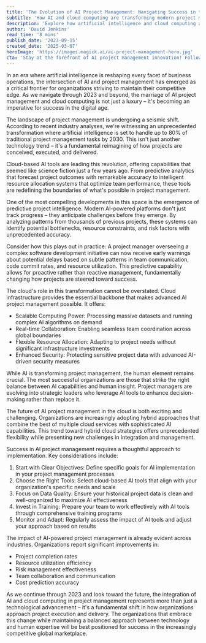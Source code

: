 ```yaml
---
title: 'The Evolution of AI Project Management: Navigating Success in the Cloud Era'
subtitle: 'How AI and cloud computing are transforming modern project management'
description: 'Explore how artificial intelligence and cloud computing are revolutionizing project management, with AI projected to handle 80% of traditional tasks by 2030. Learn about predictive intelligence, cloud advantages, and best practices for implementing AI-powered project management solutions.'
author: 'David Jenkins'
read_time: '8 mins'
publish_date: '2023-09-15'
created_date: '2025-03-07'
heroImage: 'https://images.magick.ai/ai-project-management-hero.jpg'
cta: 'Stay at the forefront of AI project management innovation! Follow MagickAI on LinkedIn for exclusive insights, expert discussions, and the latest developments in AI-powered project management solutions.'
---
```


In an era where artificial intelligence is reshaping every facet of business operations, the intersection of AI and project management has emerged as a critical frontier for organizations striving to maintain their competitive edge. As we navigate through 2023 and beyond, the marriage of AI project management and cloud computing is not just a luxury – it's becoming an imperative for success in the digital age.

The landscape of project management is undergoing a seismic shift. According to recent industry analyses, we're witnessing an unprecedented transformation where artificial intelligence is set to handle up to 80% of traditional project management tasks by 2030. This isn't just another technology trend – it's a fundamental reimagining of how projects are conceived, executed, and delivered.

Cloud-based AI tools are leading this revolution, offering capabilities that seemed like science fiction just a few years ago. From predictive analytics that forecast project outcomes with remarkable accuracy to intelligent resource allocation systems that optimize team performance, these tools are redefining the boundaries of what's possible in project management.

One of the most compelling developments in this space is the emergence of predictive project intelligence. Modern AI-powered platforms don't just track progress – they anticipate challenges before they emerge. By analyzing patterns from thousands of previous projects, these systems can identify potential bottlenecks, resource constraints, and risk factors with unprecedented accuracy.

Consider how this plays out in practice: A project manager overseeing a complex software development initiative can now receive early warnings about potential delays based on subtle patterns in team communication, code commit rates, and resource utilization. This predictive capability allows for proactive rather than reactive management, fundamentally changing how projects are steered toward success.

The cloud's role in this transformation cannot be overstated. Cloud infrastructure provides the essential backbone that makes advanced AI project management possible. It offers:
- Scalable Computing Power: Processing massive datasets and running complex AI algorithms on demand
- Real-time Collaboration: Enabling seamless team coordination across global boundaries
- Flexible Resource Allocation: Adapting to project needs without significant infrastructure investments
- Enhanced Security: Protecting sensitive project data with advanced AI-driven security measures

While AI is transforming project management, the human element remains crucial. The most successful organizations are those that strike the right balance between AI capabilities and human insight. Project managers are evolving into strategic leaders who leverage AI tools to enhance decision-making rather than replace it.

The future of AI project management in the cloud is both exciting and challenging. Organizations are increasingly adopting hybrid approaches that combine the best of multiple cloud services with sophisticated AI capabilities. This trend toward hybrid cloud strategies offers unprecedented flexibility while presenting new challenges in integration and management.

Success in AI project management requires a thoughtful approach to implementation. Key considerations include:
1. Start with Clear Objectives: Define specific goals for AI implementation in your project management processes
2. Choose the Right Tools: Select cloud-based AI tools that align with your organization's specific needs and scale
3. Focus on Data Quality: Ensure your historical project data is clean and well-organized to maximize AI effectiveness
4. Invest in Training: Prepare your team to work effectively with AI tools through comprehensive training programs
5. Monitor and Adapt: Regularly assess the impact of AI tools and adjust your approach based on results

The impact of AI-powered project management is already evident across industries. Organizations report significant improvements in:
- Project completion rates
- Resource utilization efficiency
- Risk management effectiveness
- Team collaboration and communication
- Cost prediction accuracy

As we continue through 2023 and look toward the future, the integration of AI and cloud computing in project management represents more than just a technological advancement – it's a fundamental shift in how organizations approach project execution and delivery. The organizations that embrace this change while maintaining a balanced approach between technology and human expertise will be best positioned for success in the increasingly competitive global marketplace.
